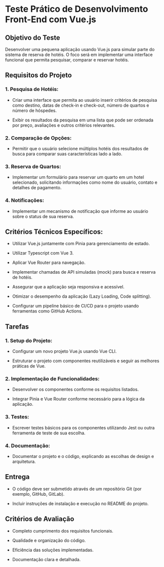 # Teste Prático de Desenvolvimento Front-End com Vue.js

## Objetivo do Teste

Desenvolver uma pequena aplicação usando Vue.js para simular parte do sistema de reserva de hotéis. O foco será em implementar uma interface funcional que permita pesquisar, comparar e reservar hotéis.

## Requisitos do Projeto

### 1. Pesquisa de Hotéis:

- Criar uma interface que permita ao usuário inserir critérios de pesquisa como destino, datas de check-in e check-out, número de quartos e número de hóspedes.

- Exibir os resultados da pesquisa em uma lista que pode ser ordenada por preço, avaliações e outros critérios relevantes.

### 2. Comparação de Opções:

- Permitir que o usuário selecione múltiplos hotéis dos resultados de busca para comparar suas características lado a lado.

### 3. Reserva de Quartos:

- Implementar um formulário para reservar um quarto em um hotel selecionado, solicitando informações como nome do usuário, contato e detalhes de pagamento.

### 4. Notificações:

- Implementar um mecanismo de notificação que informe ao usuário sobre o status de sua reserva.

## Critérios Técnicos Específicos:

- Utilizar Vue.js juntamente com Pinia para gerenciamento de estado.

- Utilizar Typescript com Vue 3.

- Aplicar Vue Router para navegação.

- Implementar chamadas de API simuladas (mock) para busca e reserva de hotéis.

- Assegurar que a aplicação seja responsiva e acessível.

- Otimizar o desempenho da aplicação (Lazy Loading, Code splitting).

- Configurar um pipeline básico de CI/CD para o projeto usando ferramentas como GitHub Actions.

## Tarefas

### 1. Setup do Projeto:

- Configurar um novo projeto Vue.js usando Vue CLI.

- Estruturar o projeto com componentes reutilizáveis e seguir as melhores práticas de Vue.

### 2. Implementação de Funcionalidades:

- Desenvolver os componentes conforme os requisitos listados.

- Integrar Pinia e Vue Router conforme necessário para a lógica da aplicação.

### 3. Testes:
- Escrever testes básicos para os componentes utilizando Jest ou outra ferramenta de teste de sua escolha.

### 4. Documentação:

- Documentar o projeto e o código, explicando as escolhas de design e arquitetura.

## Entrega

- O código deve ser submetido através de um repositório Git (por exemplo, GitHub, GitLab).

- Incluir instruções de instalação e execução no README do projeto.

## Critérios de Avaliação

- Completo cumprimento dos requisitos funcionais.

- Qualidade e organização do código.

- Eficiência das soluções implementadas.

- Documentação clara e detalhada.

